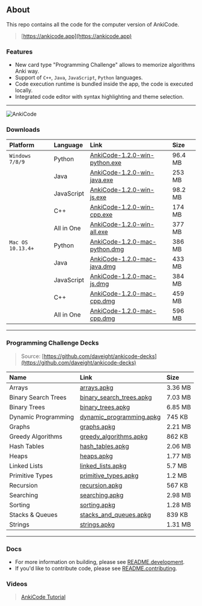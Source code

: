 ## About
This repo contains all the code for the computer version of AnkiCode.
> [https://ankicode.app](https://ankicode.app)

### Features
- New card type "Programming Challenge" allows to memorize algorithms Anki way.
- Support of `C++`, `Java`, `JavaScript`, `Python` languages.
- Code execution runtime is bundled inside the app, the code is executed locally.
- Integrated code editor with syntax highlighting and theme selection.

---

![AnkiCode](https://github.com/daveight/ankicode/raw/master/images/anki-editor.png "AnkiCode")

### Downloads

| Platform          | Language      | Link                                                     | Size    |
| :---------------- |:------------- | :--------------------------------------------------------|:--------|
| `Windows 7/8/9`   | Python        | [AnkiCode-1.2.0-win-python.exe](https://cutt.ly/5WrDute) | 96.4 MB |
|                   | Java          | [AnkiCode-1.2.0-win-java.exe](https://cutt.ly/8WrDfCd)   | 253 MB  |
|                   | JavaScript    | [AnkiCode-1.2.0-win-js.exe](https://cutt.ly/EWrDcw9)     | 98.2 MB |
|                   | C++           | [AnkiCode-1.2.0-win-cpp.exe](https://cutt.ly/1WrDQJt)    | 174 MB  |
|                   | All in One    | [AnkiCode-1.2.0-win-all.exe](https://cutt.ly/jWrDPH1)    | 377 MB  |
| `Mac OS 10.13.4+` | Python        | [AnkiCode-1.2.0-mac-python.dmg](https://cutt.ly/eWrD2cP) | 386 MB  |
|                   | Java          | [AnkiCode-1.2.0-mac-java.dmg](https://cutt.ly/wWrD8Tr)   | 433 MB  |
|                   | JavaScript    | [AnkiCode-1.2.0-mac-js.dmg](https://cutt.ly/tWrD68Q)     | 384 MB  |
|                   | C++           | [AnkiCode-1.2.0-mac-cpp.dmg](https://cutt.ly/eWrFuxw)    | 459 MB  |
|                   | All in One    | [AnkiCode-1.2.0-mac-cpp.dmg](https://cutt.ly/5WrFfHL)    | 596 MB  |

---

### Programming Challenge Decks
> Source: [https://github.com/daveight/ankicode-decks](https://github.com/daveight/ankicode-decks)

| Name                | Link                                                  | Size    |
| :------------------ |:------------------------------------------------------|:--------|
| Arrays              | [arrays.apkg](https://cutt.ly/aWrGrZG)                | 3.36 MB |
| Binary Search Trees | [binary_search_trees.apkg](https://cutt.ly/GWrGxIr)   | 7.03 MB |
| Binary Trees        | [binary_trees.apkg](https://cutt.ly/GWrGRRw)          | 6.85 MB |
| Dynamic Programming | [dynamic_programming.apkg](https://cutt.ly/0WrGAR3)   | 745 KB  |
| Graphs              | [graphs.apkg](https://cutt.ly/qWrGJ3B)                | 2.21 MB |
| Greedy Algorithms   | [greedy_algorithms.apkg](https://cutt.ly/WWrGVcn)     | 862 KB  |
| Hash Tables         | [hash_tables.apkg](https://cutt.ly/mWrG2rA)           | 2.06 MB |
| Heaps               | [heaps.apkg](https://cutt.ly/TWrG4K9)                 | 1.77 MB |
| Linked Lists        | [linked_lists.apkg](https://cutt.ly/hWrHraa)          | 5.7 MB  |
| Primitive Types     | [primitive_types.apkg](https://cutt.ly/6WrHpqY)       | 1.2 MB  |
| Recursion           | [recursion.apkg](https://cutt.ly/LWrHfYL)             | 567 KB  |
| Searching           | [searching.apkg](https://cutt.ly/oWrHxB0)             | 2.98 MB |
| Sorting             | [sorting.apkg](https://cutt.ly/bWrHmvN)               | 1.28 MB |
| Stacks & Queues     | [stacks_and_queues.apkg](https://cutt.ly/xWrHTi9)     | 839 KB  |
| Strings             | [strings.apkg](https://cutt.ly/bWrHPKt)               | 1.31 MB |

---

### Docs
- For more information on building, please see [README.development](README.development).
- If you'd like to contribute code, please see [README.contributing](README.contributing).

### Videos
> [AnkiCode Tutorial](https://www.youtube.com/watch?v=dB23wJ1b6Ik)
